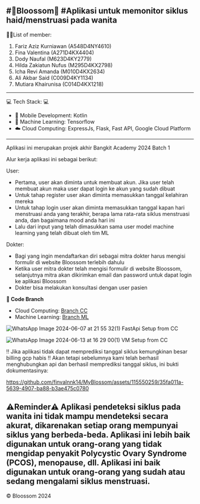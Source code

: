 #🍒Bloossom🍒
#Aplikasi untuk memonitor siklus haid/menstruasi pada wanita
--------------------------------------------------------------

👫🏻List of member:
1. Fariz Aziz Kurniawan (A548D4NY4610)
2. Fina Valentina (A271D4KX4404)
3. Dody Naufal (M623D4KY2779)
4. Hilda Zakiatun Nufus (M295D4KX2798)
5. Icha Revi Amanda (M010D4KX2634)
6. Ali Akbar Said (C009D4KY1134)
7. Mutiara Khairunisa (C014D4KX1218)
   
---------------------------------------------------------------

💻 Tech Stack: 💻
- 📱 Mobile Development: Kotlin
- 🤖 Machine Learning: Tensorflow
- ☁️ Cloud Computing: ExpressJs, Flask, Fast API, Google Cloud Platform

----------------------------------------------------------------
Aplikasi ini merupakan projek akhir Bangkit Academy 2024 Batch 1

Alur kerja aplikasi ini sebagai berikut:

User:
- Pertama, user akan diminta untuk membuat akun. Jika user telah membuat akun maka user dapat login ke akun yang sudah dibuat
- Untuk tahap register user akan diminta memasukkan tanggal kelahiran mereka
- Untuk tahap login user akan diminta memasukkan tanggal kapan hari menstruasi anda yang terakhir, berapa lama rata-rata siklus menstruasi anda, dan bagaimana mood anda hari ini
- Lalu dari input yang telah dimasukkan sama user model machine learning yang telah dibuat oleh tim ML

Dokter:
- Bagi yang ingin mendaftarkan diri sebagai mitra dokter harus mengisi formulir di website Bloossom terlebih dahulu
- Ketika user mitra dokter telah mengisi formulir di website Bloossom, selanjutnya mitra akan dikirimkan email dan password untuk dapat login ke aplikasi Bloossom
- Dokter bisa melakukan konsultasi dengan user pasien

**🚧 Code Branch**
- Cloud Computing: <a href='https://github.com/finvalnnk14/MyBlossom/tree/branch-cc/CC'> Branch CC </a>
- Machine Learning: <a href='https://github.com/finvalnnk14/MyBlossom/tree/branch-ml/ML'> Branch ML </a>

![WhatsApp Image 2024-06-07 at 21 55 32(1)](https://github.com/finvalnnk14/MyBlossom/assets/115550259/f6256afd-7576-468d-9aa4-c910878f0af4)
FastApi Setup from CC

![WhatsApp Image 2024-06-13 at 16 29 00(1)](https://github.com/finvalnnk14/MyBlossom/assets/115550259/ab2cda84-04bc-42ea-b3bf-d26cb57bbf5f)
VM Setup from CC

‼️ Jika aplikasi tidak dapat memprediksi tanggal siklus kemungkinan besar billing gcp habis ‼️ Akan tetapi sebelumnya kami telah berhasil menghubungkan api dan berhasil memprediksi tanggal siklus, ini bukti dokumentasinya:


https://github.com/finvalnnk14/MyBlossom/assets/115550259/35fa011a-5639-4907-ba88-b3ae475c0780



⚠️Reminder⚠️
Aplikasi pendeteksi siklus pada wanita ini tidak mampu mendeteksi secara akurat, dikarenakan setiap orang mempunyai siklus yang berbeda-beda.
Aplikasi ini lebih baik digunakan untuk orang-orang yang tidak mengidap penyakit Polycystic Ovary Syndrome (PCOS), menopause, dll.
Aplikasi ini baik digunakan untuk orang-orang yang sudah atau sedang mengalami siklus menstruasi.
-----------------------------------------------------------------
© Bloossom 2024
